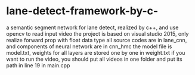 # lane-detect-framework-by-c-
a semantic segment network for lane detect, realized by c++, and use opencv to read input video
the project is based on visual studio 2015, only realize forward prop with float data type
all source codes are in lane_cnn, and components of neural network are in cnn_hmc
the model file is model.txt, weights for all layers are stored one by one in weight.txt
if you want to run the video, you should put all videos in one folder and put its path in line 19 in main.cpp
